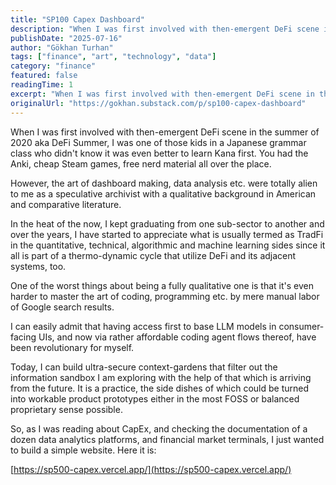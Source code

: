 ```yaml
---
title: "SP100 Capex Dashboard"
description: "When I was first involved with then-emergent DeFi scene in the summer of 2020 aka DeFi Summer, I was one of those kids in a Japanese grammar class who didn't know it was even better to learn Kana first."
publishDate: "2025-07-16"
author: "Gökhan Turhan"
tags: ["finance", "art", "technology", "data"]
category: "finance"
featured: false
readingTime: 1
excerpt: "When I was first involved with then-emergent DeFi scene in the summer of 2020 aka DeFi Summer, I was one of those kids in a Japanese grammar class who didn't know it was even better to learn Kana firs..."
originalUrl: "https://gokhan.substack.com/p/sp100-capex-dashboard"
---
```


When I was first involved with then-emergent DeFi scene in the summer of 2020 aka DeFi Summer, I was one of those kids in a Japanese grammar class who didn't know it was even better to learn Kana first. You had the Anki, cheap Steam games, free nerd material all over the place.

However, the art of dashboard making, data analysis etc. were totally alien to me as a speculative archivist with a qualitative background in American and comparative literature.

In the heat of the now, I kept graduating from one sub-sector to another and over the years, I have started to appreciate what is usually termed as TradFi in the quantitative, technical, algorithmic and machine learning sides since it all is part of a thermo-dynamic cycle that utilize DeFi and its adjacent systems, too.

One of the worst things about being a fully qualitative one is that it's even harder to master the art of coding, programming etc. by mere manual labor of Google search results.

I can easily admit that having access first to base LLM models in consumer-facing UIs, and now via rather affordable coding agent flows thereof, have been revolutionary for myself.

Today, I can build ultra-secure context-gardens that filter out the information sandbox I am exploring with the help of that which is arriving from the future. It is a practice, the side dishes of which could be turned into workable product prototypes either in the most FOSS or balanced proprietary sense possible.

So, as I was reading about CapEx, and checking the documentation of a dozen data analytics platforms, and financial market terminals, I just wanted to build a simple website. Here it is:

[https://sp500-capex.vercel.app/](https://sp500-capex.vercel.app/)